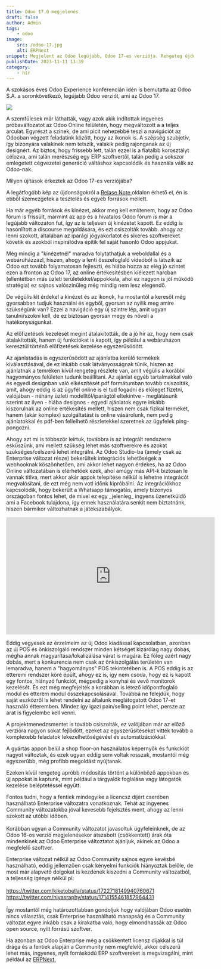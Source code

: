 ```yaml
---
title: Odoo 17.0 megjelenés
draft: false
author: Admin
tags:
    - odoo
image:
    src: /odoo-17.jpg
    alt: ERPNext
snippet: Megjelent az Odoo legújabb, Odoo 17-es verziója. Rengeteg újdonság, hatalmas lehetőségek és fontos döntések.  
publishDate: 2023-11-11 13:39
category:
    - hír
---
```


<p>A szokásos éves Odoo Experience konferencián idén is bemutatta az Odoo S.A. a soronkövetkező, legújabb Odoo verziót, ami az Odoo 17. </p></p>
<p><img src="/images/odoo-17.jpg"></p></p>
<p>A szemfülesek már láthatták, vagy azok akik indítottak ingyenes próbaváltozatot az Odoo Online felületén, hogy megváltozott a a teljes arculat. Egyrészt a színek, de ami picit nehezebbé teszi a navigációt az Odooban végzett feladatink között, hogy az ikonok is. A szépség szubjetív, így bizonyára valakinek nem tetszik, valakik pedig rajonganak az új designért. Az biztos, hogy frissebb lett, talán ezzel is a fiatalbb korosztályt célozva, ami talán merészség egy ERP szoftvertől, talán pedig a sokszor emlegetett cégvezetei generáció váltáshoz kapcsolódik és használa válik az Odoo-nak.</br>
</p></p>

<p>Milyen újítások érkeztek az Odoo 17-es verziójába?</p></p>
<p>A legátfogóbb kép az újdonságokról a <a href="https://www.odoo.com/odoo-17-release-notes">Relase Note </a>oldalon érhető el, én is ebből szemezgetek a tesztelés és egyéb források mellett. </p></p>
<p>Ha már egyéb források és kinézet, akkor meg kell említenem, hogy az Odoo fórum is frissült, mármint az app és a hivatalos Odoo fórum is már a legújabb változaton fut, így az is teljesen új kinézetet kapott. Ez eddig is hasonlított a discourse megoldására, és ezt csiszolták tovább. ahogy az lenni szokott, általában az iparági jógyakorlatot és sikeres szoftvereket követik és azokból inspirálódva építik fel saját hasonló Odoo appjukat. </p></p>
<p>Még mindig a "kinézetnél" maradva folytathatjuk a weboldallal és a webáruházzazl, hiszen, ahogy a lenti összefoglaló videóból is látszik az Odoo ezt tovább folyamatosan fejleszti, és hiába hozza az elég jó szintet ezen a fronton az Odoo 17, az online értékesítésben kiélezett harcban (ellentétben más üzleti területekkel/appokkala, ahol ez nagyon is jól működő stratégia) ez sajnos valószínűleg még mindig nem lesz elegendő.</p></p>

<p>De végülis kit érdekel a kinézet és az ikonok, ha mostantól a keresőt még gyorsabban tudjuk használni és egyből, gyorsan az nyílik meg amire szükségünk van? Ezzel a navigáció egy új szintre lép, amit ugyan tanulni/szokni kell, de ez biztosan gyorsan megy és növeli a hatékonyságunkat.</p></p>

<p>Az előfizetések kezelését megint átalakították, de a jó hír az, hogy nem csak átalakították, hanem új funkciókat is kapott, így például a webáruházon keresztül történő előfizetések kezelése egyszerűsödött. </p></p>

<p>Az ajánlatadás is egyszerűsödött az ajánlatba kerülő termékek kiválasztásával, de ez inkább csak látványosságnak tűnik, hiszen az ajánlatnak a temréken kívül rengeteg részlete van, amit végülis a korábbi hagyományos felületen tudunk beállítani. Az ajánlat egyéb tartalmakkal való és egyedi designban való elkészítését pdf formátumban tovább csiszolták, amit, ahogy eddig is az ügyfél online is el tud fogadni és előleget fizetni, valójában - néhány üzleti modelltől/iparágtól eltekintve - meglátásunk szerint az ilyen - hiába designos - egyedi ajánlatok egyre inkább kiszorulnak az online értékesítés mellett, hiszen nem csak fizikai terméket, hanem (akár komplex) szolgáltatást is online vásárolunk, nem pedig ajánlatokkal és pdf-ben fellelhető részletekkel szeretnek az ügyfelek ping-pongozni. </p></p>

<p>Ahogy azt mi is többször leírtuk, továbbra is az integrált rendszerre esküszünk, ami mellett szükség lehet más szoftverekre és azokat szükséges/célszerű lehet integrálni. Az Odoo Studio-ba (amely csak az Enterprise változat része) bekerültek integrációs lehetőségek a webhooknak köszönhetően, ami akkor lehet nagyon érdekes, ha az Odoo Online változatában is elérhetőek ezek, ahol amúgy más API-k biztosan le vannak titlva, mert akkor akár appok telepítése nélkül is lehetne integrácót megvalósítani, de ezt még nem votl időnk kipróbálni. Az integrációkhoz kapcsolódik, hogy bekerült a Whatsapp támogatás, amely bizonyos országoban fontos lehet, de mivel ez egy _jelenleg_ ingyens üzenetküldő ami a Facebook tulajdona, így ennek használatára senkit nem biztatnánk, hiszen bármikor változhatnak a játékszabályok.</p></p>

<p><iframe width="560" height="315" src="https://www.youtube.com/embed/qxb74CMR748?si=g3JfoNXkZ4SasHoJ" title="YouTube video player" frameborder="0" allow="accelerometer; autoplay; clipboard-write; encrypted-media; gyroscope; picture-in-picture; web-share" allowfullscreen></iframe></p>

<p>Eddig vegyesek az érzelmeim az új Odoo kiadással kapcsolatban, azonban az új POS és önkiszolgáló rendszer minden kétséget kizárólag nagy dobás, mégha annak magyarítása/lokalizálása várat is magára. Ez főleg azért nagy dobás, mert a konkurencia nem csak az önkiszolgálás területén van lemaradva, hanem a "hagyományos" POS tekintetében is. A POS eddig is az étteremi rendszer köré épült, ahogy ez is, így nem csoda, hogy ez is kapott egy fontos, hiányzó funkciót, mégpedig a konyhai és vevő monitorok kezelését. És ezt még megfejelték a korábban is létező időpontfoglaló modul és étterem modul összekapcsolásával. Továbbá ne felejdük, hogy saját eszközről is lehet rendelni az általunk meglátogatott Odoo 17-et használó étteremben. Mindez így igazi pain/selling point lehet, persze az árat is figyelembe kell venni. </p></p>

<p>A projektmenedzsmentet is tovább csiszolták, ez valójában már az előző verzióra nagyon sokat fejlődött, ezeket az egyszerűsítéseket vitték tovább a komplexebb feladatok lekezelhetőségévéel és automatizációkkal. </p></p>

<p>A gyártás appon belül a shop floor-on használatos képernyők és funkckiót nagyot változtak, és ezek ugyan eddig sem voltak rosszak, mostantól még egyszerűbb, még profibb megoldást nyújtanak.</p></p>

<p>Ezeken kívül rengeteg apróbb módosítás történt a különböző appokban és új appokat is kaptunk, mint például a tárgyalók foglalása vagy látogatók kezelése beléptetéssel együtt.</p></p>

<p>Fontos tudni, hogy a fentiek mindegyike a licencsz díjért cserében használható Enterprise változatra vonatkoznak. Tehát az ingyenes Community változatokba jóval kevesebb fejelsztés ment, ahogy az lenni szokott az utóbbi időben. </br></br>
Korábban ugyan a Community változatot javasoltuk ügyfeleinknek, de az Odoo 16-os verzió megjelenésekor átszabott (csökkentett) árak óta mindenkinek az Odoo Enterprise változtatot ajánljuk, akinek az Odoo a megfelelő szoftver.</p></p>
<p>Enterprise változat nélkül az Odoo Community sajnos egyre kevésbé használható, eddig jellemzően csak kényelmi funkciók hiányoztak belőle, de most már alapvető dolgokat is kezdenek kiszedni a Community változatból, a teljesség igénye nélkül pl: </br></br>
<a href="https://twitter.com/kiketobella/status/1722718149940760671">https://twitter.com/kiketobella/status/1722718149940760671</a></br>
<a href="https://twitter.com/niyasraphy/status/1714155461857964431">https://twitter.com/niyasraphy/status/1714155461857964431</a></br></br>
Így mostantól még határozottabban gondoljuk hogy valójában Odoo esetén nincs választás, csak Enterprise használható manapság és a Community változat egyre inkább csak a kirakatba való, hogy elmondhassák az Odoo open source, nyílt forrású szoftver. 
</p></p>
<p>Ha azonban az Odoo Enterprise még a csökkentett licensz díjakkal is túl drága és a fentiek alapján a Community nem megfelelő, akkor célszerű lehet más, ingyenes, nyílt forráskódú ERP szoftvereket is megvizsgálni, mint például az <a href="https://www.monolithon.com/hu/erpnext">ERPNext.</a></p></p>